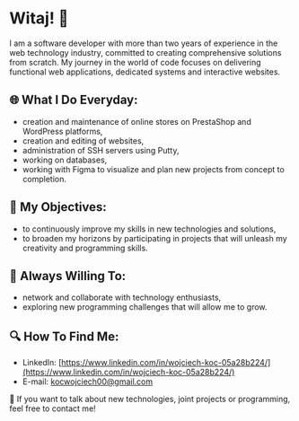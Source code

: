 # Witaj! 👋

I am a software developer with more than two years of experience in the web technology industry, committed to creating comprehensive solutions from scratch. My journey in the world of code focuses on delivering functional web applications, dedicated systems and interactive websites.

## 🌐 What I Do Everyday:
- creation and maintenance of online stores on PrestaShop and WordPress platforms,
- creation and editing of websites,
- administration of SSH servers using Putty,
- working on databases,
- working with Figma to visualize and plan new projects from concept to completion.

## 🚀 My Objectives:
- to continuously improve my skills in new technologies and solutions,
- to broaden my horizons by participating in projects that will unleash my creativity and programming skills.

## 🤝 Always Willing To:
- network and collaborate with technology enthusiasts,
- exploring new programming challenges that will allow me to grow.

## 🔍 How To Find Me:
- LinkedIn: [https://www.linkedin.com/in/wojciech-koc-05a28b224/](https://www.linkedin.com/in/wojciech-koc-05a28b224/)
- E-mail: [kocwojciech00@gmail.com](mailto:kocwojciech00@gmail.com)

💬 If you want to talk about new technologies, joint projects or programming, feel free to contact me!

